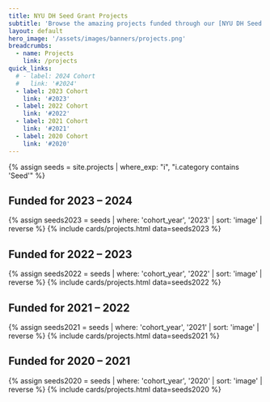 ```yaml
---
title: NYU DH Seed Grant Projects
subtitle: 'Browse the amazing projects funded through our [NYU DH Seed Grant Program](/funding/seed-grants) by cohort year.'
layout: default
hero_image: '/assets/images/banners/projects.png'
breadcrumbs:
  - name: Projects
    link: /projects
quick_links:
  # - label: 2024 Cohort
  #   link: '#2024'
  - label: 2023 Cohort
    link: '#2023'
  - label: 2022 Cohort
    link: '#2022'
  - label: 2021 Cohort
    link: '#2021'
  - label: 2020 Cohort
    link: '#2020'
---
```

{% assign seeds = site.projects | where_exp: "i", "i.category contains 'Seed'" %}

<!-- <h2 id="2024">Funded for 2024 – 2025</h2>
{% assign seeds2024 = seeds | where: 'cohort_year', '2024' | sort: 'image' | reverse %}
{% include cards/projects.html data=seeds2024 %} -->

<h2 id="2023">Funded for 2023 – 2024</h2>
{% assign seeds2023 = seeds | where: 'cohort_year', '2023' | sort: 'image' | reverse %}
{% include cards/projects.html data=seeds2023 %}

<h2 id="2022">Funded for 2022 – 2023</h2>
{% assign seeds2022 = seeds | where: 'cohort_year', '2022' | sort: 'image' | reverse %}
{% include cards/projects.html data=seeds2022 %}

<h2 id="2021">Funded for 2021 – 2022</h2>
{% assign seeds2021 = seeds | where: 'cohort_year', '2021' | sort: 'image' | reverse %}
{% include cards/projects.html data=seeds2021 %}

<h2 id="2020">Funded for 2020 – 2021</h2>
{% assign seeds2020 = seeds | where: 'cohort_year', '2020' | sort: 'image' | reverse %}
{% include cards/projects.html data=seeds2020 %}
